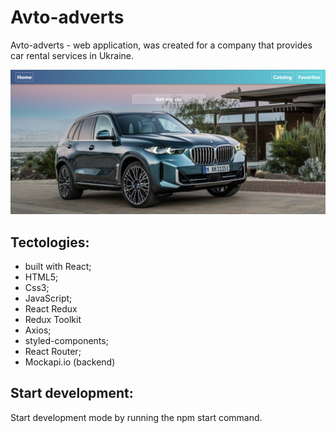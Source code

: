 # Avto-adverts

Avto-adverts - web application, was created for a company that provides car
rental services in Ukraine.

<img src="./assets/car.png" alt="Home page">

## Tectologies:

- built with React;
- HTML5;
- Css3;
- JavaScript;
- React Redux
- Redux Toolkit
- Axios;
- styled-components;
- React Router;
- Mockapi.io (backend)

## Start development:

Start development mode by running the npm start command.
